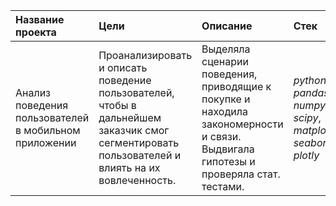 | Название проекта | Цели | Описание  |  Стек |
| :------------------- | :------------------| :----------------------------------------- |:---------------------------|
| Анализ поведения пользователей в мобильном приложении|  Проанализировать и описать поведение пользователей, чтобы в дальнейшем заказчик смог сегментировать пользователей и влиять на их вовлеченность. | Выделяла сценарии поведения, приводящие к покупке и находила закономерности и связи. Выдвигала гипотезы и проверяла стат. тестами. | *python*, *pandas*, *numpy*, *scipy*, *matplotlib*, *seaborn*, *plotly*|
